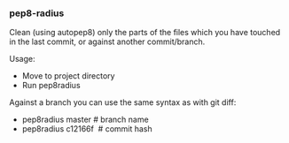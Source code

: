 ### pep8-radius

Clean (using autopep8) only the parts of the files which you have touched in the last commit, or against another commit/branch.

Usage:

- Move to project directory
- Run pep8radius

Against a branch you can use the same syntax as with git diff:

- pep8radius master  # branch name
- pep8radius c12166f  # commit hash
